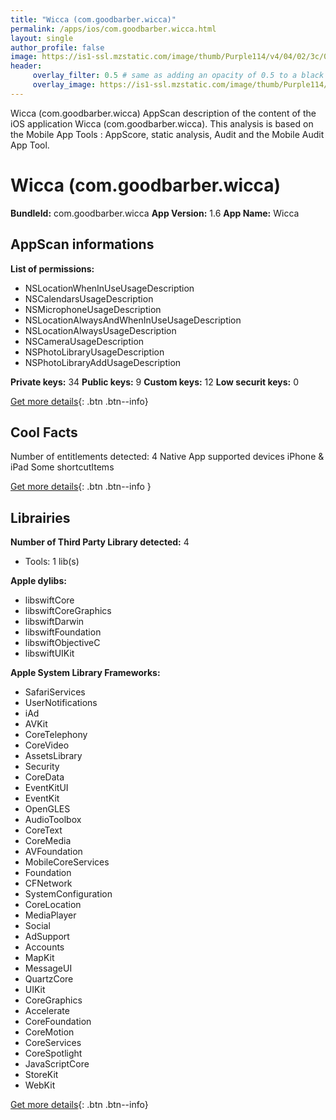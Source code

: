 ```yaml
---
title: "Wicca (com.goodbarber.wicca)"
permalink: /apps/ios/com.goodbarber.wicca.html
layout: single
author_profile: false
image: https://is1-ssl.mzstatic.com/image/thumb/Purple114/v4/04/02/3c/04023cc9-6ac6-dc96-3be8-b85555398e09/AppIcon-0-0-1x_U007emarketing-0-0-0-7-0-0-sRGB-0-0-0-GLES2_U002c0-512MB-85-220-0-0.png/512x512bb.jpg
header: 
     overlay_filter: 0.5 # same as adding an opacity of 0.5 to a black background
     overlay_image: https://is1-ssl.mzstatic.com/image/thumb/Purple114/v4/04/02/3c/04023cc9-6ac6-dc96-3be8-b85555398e09/AppIcon-0-0-1x_U007emarketing-0-0-0-7-0-0-sRGB-0-0-0-GLES2_U002c0-512MB-85-220-0-0.png/512x512bb.jpg
---
```

Wicca (com.goodbarber.wicca) AppScan description of the content of the iOS application Wicca (com.goodbarber.wicca). This analysis is based on the Mobile App Tools : AppScore, static analysis, Audit and the Mobile Audit App Tool.

# Wicca (com.goodbarber.wicca)

**BundleId:** com.goodbarber.wicca
**App Version:** 1.6
**App Name:** Wicca


## AppScan informations 

**List of permissions:** 
- NSLocationWhenInUseUsageDescription
- NSCalendarsUsageDescription
- NSMicrophoneUsageDescription
- NSLocationAlwaysAndWhenInUseUsageDescription
- NSLocationAlwaysUsageDescription
- NSCameraUsageDescription
- NSPhotoLibraryUsageDescription
- NSPhotoLibraryAddUsageDescription
  
  
**Private keys:** 34
**Public keys:** 9
**Custom keys:** 12
**Low securit keys:** 0
  
[Get more details](/pricing.html){: .btn .btn--info}

## Cool Facts

Number of entitlements detected: 4
Native App
supported devices iPhone & iPad
Some shortcutItems 
  
[Get more details](/pricing.html){: .btn .btn--info }

## Librairies 
**Number of Third Party Library detected:** 4
- Tools: 1 lib(s)


**Apple dylibs:**
- libswiftCore
- libswiftCoreGraphics
- libswiftDarwin
- libswiftFoundation
- libswiftObjectiveC
- libswiftUIKit


**Apple System Library Frameworks:**
- SafariServices
- UserNotifications
- iAd
- AVKit
- CoreTelephony
- CoreVideo
- AssetsLibrary
- Security
- CoreData
- EventKitUI
- EventKit
- OpenGLES
- AudioToolbox
- CoreText
- CoreMedia
- AVFoundation
- MobileCoreServices
- Foundation
- CFNetwork
- SystemConfiguration
- CoreLocation
- MediaPlayer
- Social
- AdSupport
- Accounts
- MapKit
- MessageUI
- QuartzCore
- UIKit
- CoreGraphics
- Accelerate
- CoreFoundation
- CoreMotion
- CoreServices
- CoreSpotlight
- JavaScriptCore
- StoreKit
- WebKit


  
[Get more details](/pricing.html){: .btn .btn--info}

